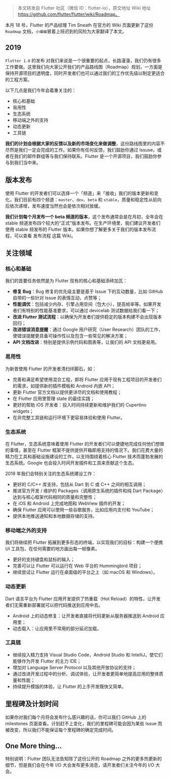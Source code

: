 > 本文转发自 Flutter 社区（微信 ID：flutter-io），原文地址 Wiki 地址 https://github.com/flutter/flutter/wiki/Roadmap。

本月 18 号，Flutter 的产品经理 Tim Sneath 在官方的 Wiki 页面更新了这份 `Roadmap` 文档，`小编编`冒着上班迟到的风险为大家翻译了本文。

## 2019

`Flutter 1.0` 的发布 对我们来说是一个很重要的起点，长路漫漫，我们仍有很多工作要做。这里我们向大家公开我们的产品路线图（Roadmap）规划，一方面是保持开源项目的透明度，同时开发者们也可以通过我们的工作优先级以制定更适合的工程方案。

以下几点是我们今年会着重关注的：

* 核心和基础
* 易用性
* 生态系统
* 移动端之外的支持
* 动态更新
* 工具链

**我们的计划会根据大家的反馈以及新的市场变化来做调整**，这份路线图里的内容不尽然是我们一定会完成的工作。如果你有任何反馈，我们鼓励你通过 Issuse，或者在我们的邮件群组等与我们保持联系。Flutter 是一个开源项目，我们鼓励你参与到我们当中来。

## 版本发布

使用 Flutter 的开发者们可以选择一个「频道」来「接收」我们的版本更新和变化，我们目前有四个频道：`master`、`dev`、`beta` 和 `stable`，质量和稳定性从前向后依次递增，发布速度当然也会是依次相对放缓。

**我们计划每个月发布一个 beta 频道的版本**，这个发布通常会是在月初，全年会在 stable 频道发布四个较大的“正式”版本发布。在生产环境里，我们建议开发者们使用 stable 频发布的 Flutter 版本。如果你想了解更多关于我们的版本发布流程，可以查看 发布流程 这篇 Wiki。

## 关注领域

### 核心和基础

我们的首要任务依然是为 Flutter 现有的核心和基础添砖加瓦：

* **修复 Bug**：Bug 修复的优先级主要是基于 Issue 下的互动数量，比如 GitHub 自带的一些针对 Issue 的表情互动，点赞等；
* **性能调优**：包括减少内存、引擎占用空间（包大小），提高帧率等。如果开发者们有特别的性能基准要求，可以通过 devicelab 测试数据给我们看一下；
* **改进 Flutter 测试流程**：以确保为开发者们提供稳定的版本构建不会出现版本回归；
* **改进错误消息提醒**：通过 Google 用户研究（User Research）团队的工作，使错误提醒更具备可操作性以及包含一些常见的解决方案；
* **API 文档改进**：特别是提供示例代码和图表等，让我们的 API 文档更易用。

### 易用性

为新晋使用 Flutter 的开发者清扫绊脚石，如：

* 完善和满足希望使用混合工程，即将 Flutter 应用于现有工程项目的开发者们的需求，如提供新的插件模板和 Android 内嵌 API；
* 更新 Flutter 官方文档以提供更详尽的文档和使用教程；
* 在 Flutter 应用里管理 state 的最佳实践；
* 更好的帮助 iOS 开发者：投入时间持续更新和维护我们的 Cupertino widgets；
* 在非完整工具链和运行环境下更容易体验和使用 Flutter。

### 生态系统

在 Flutter，生态系统意味着使用 Flutter 的开发者们可以便捷地完成任何他们想做的事情，甚至在 Flutter 框架不提供提供开箱即用支持的情况下。我们花费大量的精力在工具和基础设施建设的工作，以支持围绕着核心 Flutter 技术而蓬勃发展的生态系统。Google 也会投入时间开发插件和工具来贡献这个生态。

2019 年我们会特别关注的生态系统建设工作：

* 更好的 C/C++ 库支持，包括从 Dart 到 C 或 C++ 之间的相互调用；
* 推进官方开发 / 维护的 Packages（调用原生系统的插件和纯 Dart Package）达到与核心框架代码相同的质量和完整性；
* 在 iOS 和 Android 上完成地图和 WebView 插件的开发；
* 确保 Flutter 应用可以使用一些谷歌服务，比如应用内支付和 YouTube；
* 提供本地推送通知和本地数据存储的支持。

### 移动端之外的支持

我们将继续把 Flutter 拓展到更多形态的终端，以实现我们的目标：构建一个便携 UI 工具包，在任何需要的地方画出每一帧像素。

* 更好的支持键盘和鼠标的输入；
* 完善可以让 Flutter 可以运行在 Web 平台的 Hummingbird 项目；
* 继续尝试让 Flutter 运行在桌面级的平台之上（如 macOS 和 Windows）。

### 动态更新

Dart 语言平台为 Flutter 应用开发提供了热重载（Hot Reload）的特性，让开发者们无需重新部署就可以把代码推送到应用中去。

* Android 上的动态修复：让开发者直接将代码更新从服务器推送到 Android 应用里；
* 动态载入：让应用里不常用的部分延迟加载。

### 工具链

* 继续投入精力支持 Visual Studio Code，Android Studio 和 IntelliJ，使它们能够作为开发 Flutter 的主力 IDE；
* 增加对 Language Server Protocol 以及其他开放协议的支持；
* 通过改进开发过程中的分析、调试体验，让开发者更简单地提高应用的整体质量和性能；
* 持续提升模版的体验，让 Flutter 的上手开发既快又简单。

## 里程碑及计划时间

如果你对我们每个月将会发布什么感兴趣的话，你可以我们 GitHub 上的 milestones 页面查看。计划赶不上变化，我们的里程碑可能会因为某些 Issue 而被改变，所以我们不能保证每个里程碑的确定完成时间。

## One More thing...

特别说明：Flutter 团队无法告知除了这份公开的 Roadmap 之外的更多热更新的细节，但是我们会在今年 I/O 大会发布更多消息，请开发者们关注今年的 I/O 大会。


